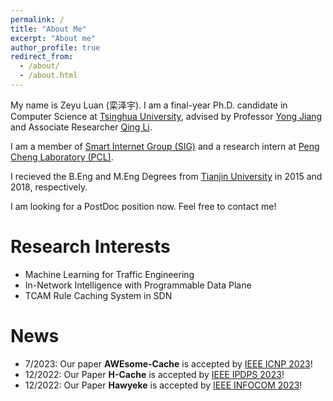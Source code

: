 ```yaml
---
permalink: /
title: "About Me"
excerpt: "About me"
author_profile: true
redirect_from: 
  - /about/
  - /about.html
---
```


My name is Zeyu Luan (栾泽宇). I am a final-year Ph.D. candidate in Computer Science at [Tsinghua University](https://www.tsinghua.edu.cn/), advised by Professor [Yong Jiang](https://www.sigs.tsinghua.edu.cn/jy/main.htm) and Associate Researcher [Qing Li](https://smartinternet.group/qing/).

I am a member of [Smart Internet Group (SIG)](https://smartinternet.group) and a research intern at [Peng Cheng Laboratory (PCL)](https://www.pcl.ac.cn).

I recieved the B.Eng and M.Eng Degrees from [Tianjin University](http://www.tju.edu.cn) in 2015 and 2018, respectively.

I am looking for a PostDoc position now. Feel free to contact me!


Research Interests
======

* Machine Learning for Traffic Engineering
* In-Network Intelligence with Programmable Data Plane
* TCAM Rule Caching System in SDN

  
News
======

* 7/2023: Our paper <strong>AWEsome-Cache</strong> is accepted by [IEEE ICNP 2023](https://icnp23.cs.ucr.edu)!
* 12/2022: Our Paper <strong>H-Cache</strong> is accepted by [IEEE IPDPS 2023](https://www.ipdps.org/ipdps2023/)!
* 12/2022: Our Paper <strong>Hawyeke</strong> is accepted by [IEEE INFOCOM 2023](https://infocom2023.ieee-infocom.org)!
